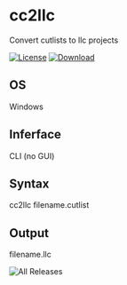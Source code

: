 # cc2llc
Convert cutlists to llc projects

[![License](https://img.shields.io/badge/License-GPL%203.0-blue.svg)](https://opensource.org/licenses/GPL-3.0)  [![Download](https://img.shields.io/badge/download-latest-brightgreen.svg)](../../releases/latest)


## OS
Windows

## Inferface
CLI (no GUI)

## Syntax
cc2llc filename.cutlist

## Output
filename.llc


![All Releases](https://img.shields.io/github/downloads/abc874/cc2llc/total.svg)
